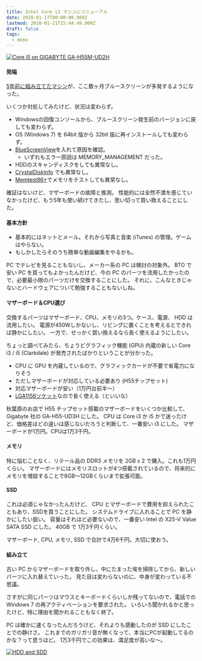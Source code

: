 ```yaml
---
title: Intel Core i3 マシンにリニューアル
date: 2010-01-17T00:00:00.000Z
lastmod: 2010-01-21T15:44:49.000Z
draft: false
tags:
  - memo
---
```


[![Core i5 on GIGABYTE GA-H55M-UD2H](https://farm3.staticflickr.com/2701/4285365246_37bc9c95c2_m.jpg "Core i5 on GIGABYTE GA-H55M-UD2H")](http://www.flickr.com/photos/machu/4285365246/)

#### 発端

[5年前に組み立てたマシン](/posts/20050328/p01)が、ここ数ヶ月ブルースクリーンが多発するようになった。

いくつか対処してみたけど、状況は変わらず。

- Windowsの回復コンソールから、ブルースクリーン発生前のバージョンに戻しても変わらず。
- OS (Windows 7) を 64bit 版から 32bit 版に再インストールしても変わらず。
- [BlueScreenView](http://gigazine.net/index.php?/news/comments/20090813_bluescreenview/)を入れて原因を確認。
  - いずれもエラー原因は MEMORY_MANAGEMENT だった。
- HDDのスキャンディスクをしても異常なし。
- [CrystalDiskInfo](http://crystalmark.info/software/CrystalDiskInfo/) でも異常なし。
- [Memtest86+](http://www.memtest.org/)でメモリをテストしても異常なし。

確証はないけど、マザーボードの故障と推測。 性能的には全然不満を感じていなかったけど、もう5年も使い続けてきたし、思い切って買い換えることにした。

#### 基本方針

- 基本的にはネットとメール。それから写真と音楽 (iTunes) の管理。ゲームはやらない。
- もしかしたらそのうち簡単な動画編集をやるかも。

PC でテレビを見ることもないし、メーカー系の PC は検討の対象外。 BTO で安い PC を買ってもよかったんだけど、今の PC のパーツを流用したかったので、必要最小限のパーツだけを交換することにした。 それに、こんなときじゃないとハードウェアについて勉強することもないしね。

#### マザーボード＆CPU選び

交換するパーツはマザーボード、CPU、メモリの3つ。ケース、電源、 HDD は流用したい。 電源が450Wしかないし、リビングに置くことを考えるとできれば静かにしたい。 一方で、せっかく買い換えるなら長く使えるようにしたい。

ちょっと調べてみたら、ちょうどグラフィック機能 (GPU) 内蔵の新しい Core i3 / i5 (Clarkdale) が発売されたばかりということが分かった。

- CPU に GPU を内蔵しているので、グラフィックカードが不要で省電力になりそう
- ただしマザーボードが対応している必要あり (H55チップセット)
- 対応マザーボードが安い（1万円台前半〜）
- [LGA1156ソケット](http://ja.wikipedia.org/wiki/LGA_1156)なので長く使える（といいな）

秋葉原のお店で H55 チップセット搭載のマザーボードをいくつか比較して、Gigabyte 社の GA-H55-UD3H にした。 CPU は Core i3 か i5 かで迷ったけど、価格差ほどの違いは感じないだろうと判断して、一番安い i3 にした。 マザーボードが1万円。CPUは1万3千円。

#### メモリ

特に悩むことなく、リテール品の DDR3 メモリを 2GB x 2 で購入。これも1万円くらい。 マザーボードにはメモリスロットが4つ搭載されているので、将来的にメモリを増設することで8GB〜12GBくらいまで拡張可能。

#### SSD

これは必須じゃなかったんだけど、 CPU とマザーボードで費用を抑えられたこともあり、SSDを買うことにした。 システムドライブに入れることで PC を静かにしたい狙い。 容量はそれほど必要ないので、一番安い Intel の X25-V Value SATA SSD にした。 40GB で 1万3千円くらい。

マザーボード, CPU, メモリ, SSD で合計で4万6千円。大切に使おう。

#### 組み立て

古い PC からマザーボードを取り外し、中にたまった埃を掃除してから、新しいパーツに入れ替えていった。 見た目は変わらないのに、中身が変わっている不思議。

さすがに同じパーツはマウスとキーボードくらいしか残ってないので、電話での Windows 7 の再アクティベーションを要求された。 いろいろ聞かれるかと思ったけど、特に理由を聞かれることもなく終了。

PC は確かに速くなったんだろうけど、それよりも感動したのが SSD にしたことでの静けさ。 これまでのガリガリ音が無くなって、本当にPCが起動してるのかな？って思うほど。 1万3千円でこの効果は、満足度が高いな〜。

[![HDD and SDD](https://farm3.staticflickr.com/2706/4285366992_948bf851a8_m.jpg "HDD and SDD")](http://www.flickr.com/photos/machu/4285366992/)
